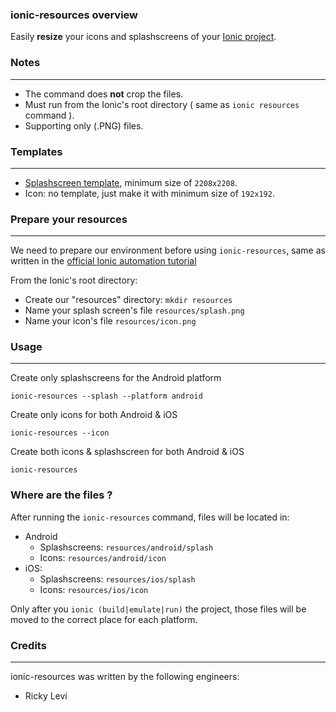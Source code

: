 ### ionic-resources overview
Easily **resize** your icons and splashscreens of your [Ionic project](http://ionicframework.com/).

### Notes
*****
* The command does **not** crop the files.
* Must run from the Ionic's root directory ( same as ``ionic resources`` command ).
* Supporting only (.PNG) files.

### Templates
*****
* [Splashscreen template](http://code.ionicframework.com/resources/splash.psd), minimum size of ``2208x2208``.
* Icon: no template, just make it with minimum size of ``192x192``.

### Prepare your resources
*****
We need to prepare our environment before using ``ionic-resources``, same as written in the [official Ionic automation tutorial](http://blog.ionic.io/automating-icons-and-splash-screens/)

From the Ionic's root directory:
* Create our "resources" directory: ``mkdir resources``
* Name your splash screen's file ``resources/splash.png``
* Name your icon's file ``resources/icon.png``

### Usage
*****

Create only splashscreens for the Android platform
```
ionic-resources --splash --platform android
```
  
Create only icons for both Android & iOS
```
ionic-resources --icon
```
  
Create both icons & splashscreen for both Android & iOS
```
ionic-resources
```


### Where are the files ?
After running the ``ionic-resources`` command, files will be located in:
* Android
  * Splashscreens: ``resources/android/splash``
  * Icons: ``resources/android/icon``
* iOS:
  * Splashscreens: ``resources/ios/splash``
  * Icons: ``resources/ios/icon``

Only after you ``ionic (build|emulate|run)`` the project, those files will be moved to the correct place for each platform.

### Credits
*****
ionic-resources was written by the following engineers:
* Ricky Levi
